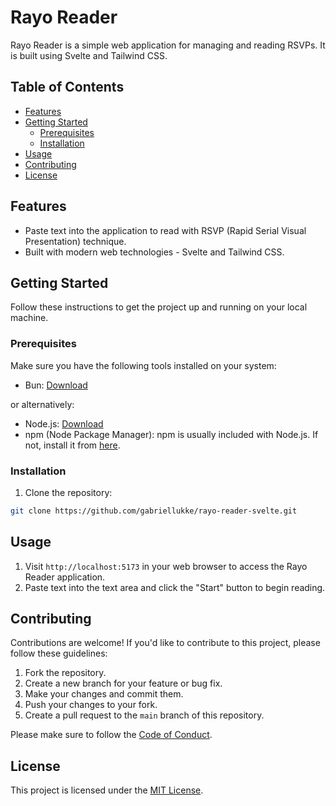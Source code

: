 # Rayo Reader

Rayo Reader is a simple web application for managing and reading RSVPs. It is built using Svelte and Tailwind CSS.

## Table of Contents

- [Features](#features)
- [Getting Started](#getting-started)
  - [Prerequisites](#prerequisites)
  - [Installation](#installation)
- [Usage](#usage)
- [Contributing](#contributing)
- [License](#license)

## Features

- Paste text into the application to read with RSVP (Rapid Serial Visual Presentation) technique.
- Built with modern web technologies - Svelte and Tailwind CSS.

## Getting Started

Follow these instructions to get the project up and running on your local machine.

### Prerequisites

Make sure you have the following tools installed on your system:

- Bun: [Download](https://bun.sh/)

or alternatively:

- Node.js: [Download](https://nodejs.org/)
- npm (Node Package Manager): npm is usually included with Node.js. If not, install it from [here](https://www.npmjs.com/get-npm).

### Installation

1. Clone the repository:

```bash
git clone https://github.com/gabriellukke/rayo-reader-svelte.git
```

## Usage

1. Visit `http://localhost:5173` in your web browser to access the Rayo Reader application.
2. Paste text into the text area and click the "Start" button to begin reading.

## Contributing

Contributions are welcome! If you'd like to contribute to this project, please follow these guidelines:

1. Fork the repository.
2. Create a new branch for your feature or bug fix.
3. Make your changes and commit them.
4. Push your changes to your fork.
5. Create a pull request to the `main` branch of this repository.

Please make sure to follow the [Code of Conduct](CODE_OF_CONDUCT.md).

## License

This project is licensed under the [MIT License](LICENSE).